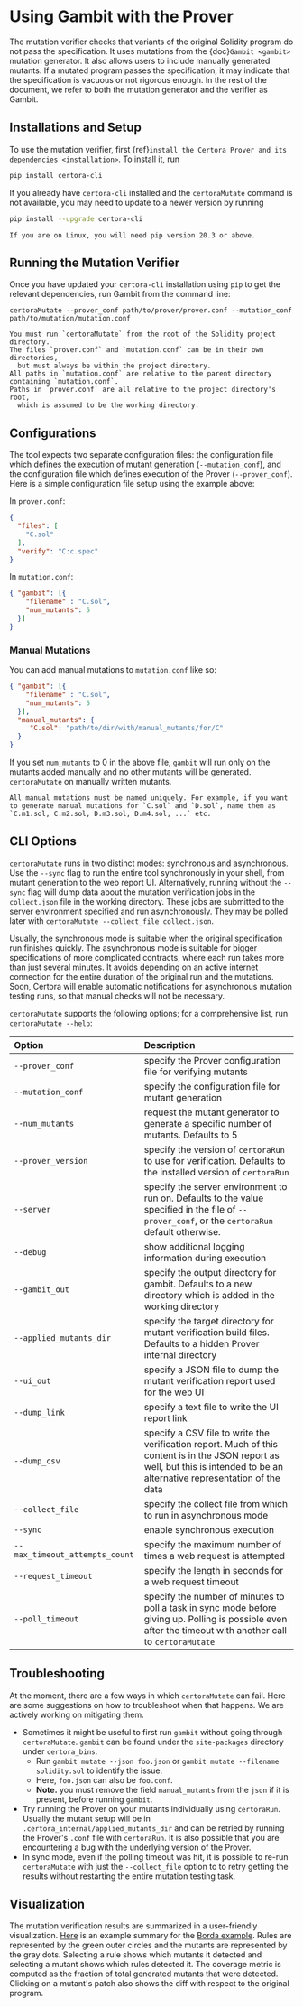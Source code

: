 # Using Gambit with the Prover

The mutation verifier checks that variants of the original
  Solidity program do not pass the specification.
It uses mutations from the {doc}`Gambit <gambit>`
  mutation generator.
It also allows users to include manually generated mutants.
If a mutated program passes the specification,
  it may indicate that the specification is vacuous or not rigorous enough.
In the rest of the document,
  we refer to both the mutation generator and the verifier as Gambit.

## Installations and Setup

To use the mutation verifier,
  first {ref}`install the Certora Prover and its dependencies <installation>`.
To install it, run

```sh
pip install certora-cli
```

If you already have `certora-cli` installed and
  the `certoraMutate` command is not available,
  you may need to update to a newer version by running

```sh
pip install --upgrade certora-cli
```

```{note}
If you are on Linux, you will need pip version 20.3 or above.
```

## Running the Mutation Verifier

Once you have updated your `certora-cli` installation using `pip` to get the relevant
  dependencies, run Gambit from the command line:

```
certoraMutate --prover_conf path/to/prover/prover.conf --mutation_conf path/to/mutation/mutation.conf
```

```{note}
You must run `certoraMutate` from the root of the Solidity project directory.
The files `prover.conf` and `mutation.conf` can be in their own directories, 
  but must always be within the project directory.
All paths in `mutation.conf` are relative to the parent directory containing `mutation.conf`.
Paths in `prover.conf` are all relative to the project directory's root, 
  which is assumed to be the working directory.
```

## Configurations
The tool expects two separate configuration files:
the configuration file which defines the execution of mutant generation (`--mutation_conf`),
and the configuration file which defines execution of the Prover (`--prover_conf`).
Here is a simple configuration file setup using the example above:

In `prover.conf`:

```json
{
  "files": [
    "C.sol"
  ],
  "verify": "C:c.spec"
}
```
In `mutation.conf`:

```json
{ "gambit": [{
    "filename" : "C.sol",
    "num_mutants": 5
  }]
}
```

### Manual Mutations
You can add manual mutations to `mutation.conf` like so:

```json
{ "gambit": [{
    "filename" : "C.sol",
    "num_mutants": 5
  }],
  "manual_mutants": {
     "C.sol": "path/to/dir/with/manual_mutants/for/C"
  }
}
```
If you set `num_mutants` to 0 in the above file, `gambit` will run only on the mutants added manually and no other mutants will be generated.
`certoraMutate` on manually written mutants.

```{note}
All manual mutations must be named uniquely. For example, if you want to generate manual mutations for `C.sol` and `D.sol`, name them as `C.m1.sol, C.m2.sol, D.m3.sol, D.m4.sol, ...` etc.
```

## CLI Options

`certoraMutate` runs in two distinct modes: synchronous and asynchronous.
Use the `--sync` flag to run the entire tool synchronously
in your shell, from mutant generation to the web report UI. 
Alternatively, running without the `--sync` flag will dump
data about the mutation verification jobs in the `collect.json` file in the working directory. These jobs are submitted
to the server environment specified and run asynchronously. 
They may be polled later with
`certoraMutate --collect_file collect.json`.

Usually, the synchronous mode is suitable when the original specification run finishes quickly. 
The asynchronous mode is suitable for bigger specifications of more complicated contracts, where each run takes more than just several minutes. It avoids depending on an active internet connection for the entire duration of the original run and the mutations.
Soon, Certora will enable automatic notifications for asynchronous mutation testing runs, so that manual checks will not be necessary.

`certoraMutate` supports the following options; for a comprehensive list, run `certoraMutate --help`:

| Option                         | Description                                                                                                           |
|:-------------------------------|:----------------------------------------------------------------------------------------------------------------------|
| `--prover_conf`                | specify the Prover configuration file for verifying mutants                                                           |
| `--mutation_conf`              | specify the configuration file for mutant generation                                                                  |
| `--num_mutants`                | request the mutant generator to generate a specific number of mutants. Defaults to 5                                  |
| `--prover_version`             | specify the version of `certoraRun` to use for verification. Defaults to the installed version of `certoraRun`        |
| `--server`                     | specify the server environment to run on. Defaults to the value specified in the file of `--prover_conf`, or the `certoraRun` default otherwise.   |
| `--debug`                      | show additional logging information during execution                                                                  |
| `--gambit_out`                 | specify the output directory for gambit. Defaults to a new directory which is added in the working directory          |
| `--applied_mutants_dir`        | specify the target directory for mutant verification build files. Defaults to a hidden Prover internal directory      |
| `--ui_out`                     | specify a JSON file to dump the mutant verification report used for the web UI                                   |
| `--dump_link`                  | specify a text file to write the UI report link                                                                       |
| `--dump_csv`                   | specify a CSV file to write the verification report. Much of this content is in the JSON report as well, but this is intended to be an alternative representation of the data                                                              |
| `--collect_file`               | specify the collect file from which to run in asynchronous mode                                                       |
| `--sync`                       | enable synchronous execution                                                                                          |
| `--max_timeout_attempts_count` | specify the maximum number of times a web request is attempted                                                        |
| `--request_timeout`            | specify the length in seconds for a web request timeout                                                               |
| `--poll_timeout`               | specify the number of minutes to poll a task in sync mode before giving up. Polling is possible even after the timeout with another call to `certoraMutate`     |

## Troubleshooting

At the moment, there are a few ways in which `certoraMutate` can fail. Here are some suggestions on how to troubleshoot when that happens. We are actively working on mitigating them.

- Sometimes it might be useful to first run `gambit` without going through `certoraMutate`.
  `gambit` can be found under the `site-packages` directory under `certora_bins`.
  * Run `gambit mutate --json foo.json` or `gambit mutate --filename solidity.sol` to identify the issue.
  * Here, `foo.json` can also be `foo.conf`.
  * **Note.** you must remove the field `manual_mutants` from the `json` if it is present, before running `gambit`.
- Try running the Prover on your mutants individually using `certoraRun`. 
  Usually the mutant setup will be in `.certora_internal/applied_mutants_dir` and can be retried by running the Prover's `.conf` file with `certoraRun`.
  It is also possible that you are encountering a bug with the underlying version of the Prover.
- In sync mode, even if the polling timeout was hit, it is possible to re-run `certoraMutate` with just the `--collect_file` option to to retry getting the results without restarting the entire mutation testing task.

## Visualization

The mutation verification results are
  summarized in a user-friendly visualization.
[Here](https://mutation-testing-beta.certora.com/reports/mutation?id=c7c659d7-d500-46f2-acf1-1392eee714b5&anonymousKey=f4b40ba6-2160-4993-9f50-02625b291cae) is an example summary
  for the [Borda example](https://demo.certora.com/?Borda).
Rules are represented by the green outer circles
  and the mutants are represented by the gray dots.
Selecting a rule shows which mutants it detected
  and selecting a mutant shows which rules detected it.
The coverage metric is computed as the fraction
  of total generated mutants that were detected.
Clicking on a mutant's patch also shows the
  diff with respect to the original program.

